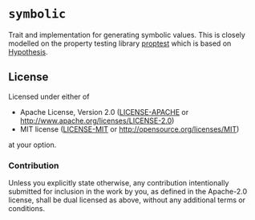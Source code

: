 # `symbolic`

Trait and implementation for generating symbolic values.
This is closely modelled on the property testing library
[proptest](https://github.com/AltSysrq/proptest)
which is based on
[Hypothesis](https://hypothesis.works/).


## License

Licensed under either of

- Apache License, Version 2.0 ([LICENSE-APACHE](LICENSE-APACHE) or
  http://www.apache.org/licenses/LICENSE-2.0)
- MIT license ([LICENSE-MIT](LICENSE-MIT) or
  http://opensource.org/licenses/MIT)

at your option.

### Contribution

Unless you explicitly state otherwise, any contribution intentionally
submitted for inclusion in the
work by you, as defined in the Apache-2.0 license, shall be dual licensed as
above, without any
additional terms or conditions.
